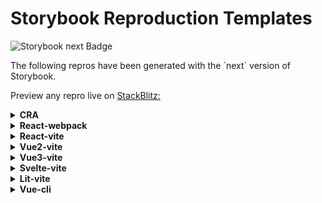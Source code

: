 <h1>Storybook Reproduction Templates</h1>

<img
  alt="Storybook next Badge"
  src="https://img.shields.io/npm/v/@storybook/react/next"
/>

<p>
  The following repros have been generated with the `next` version of Storybook.
</p>

<p>
  Preview any repro live on <a href="http://stackblitz.com/">StackBlitz:</a>
</p>

<details>
  <summary><b>CRA</b></summary>
  <ul>
    <li>
      <a
        href="https://stackblitz.com/github/storybookjs/repro-templates-temp/tree/next/cra/default-js/after-storybook?preset=node"
      >
        Create React App (Javascript)
      </a>
    </li>
    <li>
      <a
        href="https://stackblitz.com/github/storybookjs/repro-templates-temp/tree/next/cra/default-ts/after-storybook?preset=node"
      >
        Create React App (Typescript)
      </a>
    </li>
  </ul>
</details>

<details>
  <summary><b>React-webpack</b></summary>
  <ul>
    <li>
      <a
        href="https://stackblitz.com/github/storybookjs/repro-templates-temp/tree/next/react-webpack/18-ts/after-storybook?preset=node"
      >
        React Webpack5 (TS)
      </a>
    </li>
    <li>
      <a
        href="https://stackblitz.com/github/storybookjs/repro-templates-temp/tree/next/react-webpack/17-ts/after-storybook?preset=node"
      >
        React Webpack5 (TS)
      </a>
    </li>
  </ul>
</details>

<details>
  <summary><b>React-vite</b></summary>
  <ul>
    <li>
      <a
        href="https://stackblitz.com/github/storybookjs/repro-templates-temp/tree/next/react-vite/default-js/after-storybook?preset=node"
      >
        React Vite (JS)
      </a>
    </li>
    <li>
      <a
        href="https://stackblitz.com/github/storybookjs/repro-templates-temp/tree/next/react-vite/default-ts/after-storybook?preset=node"
      >
        React Vite (TS)
      </a>
    </li>
  </ul>
</details>

<details>
  <summary><b>Vue2-vite</b></summary>
  <ul>
    <li>
      <a
        href="https://stackblitz.com/github/storybookjs/repro-templates-temp/tree/next/vue2-vite/2.7-js/after-storybook?preset=node"
      >
        Vue2 Vite (vue 2.7 JS)
      </a>
    </li>
  </ul>
</details>

<details>
  <summary><b>Vue3-vite</b></summary>
  <ul>
    <li>
      <a
        href="https://stackblitz.com/github/storybookjs/repro-templates-temp/tree/next/vue3-vite/default-js/after-storybook?preset=node"
      >
        Vue3 Vite (JS)
      </a>
    </li>
    <li>
      <a
        href="https://stackblitz.com/github/storybookjs/repro-templates-temp/tree/next/vue3-vite/default-ts/after-storybook?preset=node"
      >
        Vue3 Vite (TS)
      </a>
    </li>
  </ul>
</details>

<details>
  <summary><b>Svelte-vite</b></summary>
  <ul>
    <li>
      <a
        href="https://stackblitz.com/github/storybookjs/repro-templates-temp/tree/next/svelte-vite/default-js/after-storybook?preset=node"
      >
        Svelte Vite (JS)
      </a>
    </li>
  </ul>
</details>

<details>
  <summary><b>Lit-vite</b></summary>
  <ul>
    <li>
      <a
        href="https://stackblitz.com/github/storybookjs/repro-templates-temp/tree/next/lit-vite/default-js/after-storybook?preset=node"
      >
        Lit Vite (JS)
      </a>
    </li>
    <li>
      <a
        href="https://stackblitz.com/github/storybookjs/repro-templates-temp/tree/next/lit-vite/default-ts/after-storybook?preset=node"
      >
        Lit Vite (TS)
      </a>
    </li>
  </ul>
</details>

<details>
  <summary><b>Vue-cli</b></summary>
  <ul>
    <li>
      <a
        href="https://stackblitz.com/github/storybookjs/repro-templates-temp/tree/next/vue-cli/default-js/after-storybook?preset=node"
      >
        Vue-CLI (Default JS)
      </a>
    </li>
    <li>
      <a
        href="https://stackblitz.com/github/storybookjs/repro-templates-temp/tree/next/vue-cli/vue2-default-js/after-storybook?preset=node"
      >
        Vue-CLI (Vue2 JS)
      </a>
    </li>
  </ul>
</details>
